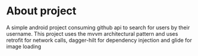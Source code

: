 # About project

A simple android project consuming github api to search for users by their username. This project uses the mvvm architectural pattern and uses retrofit for network
calls, dagger-hilt for dependency injection and glide for image loading
